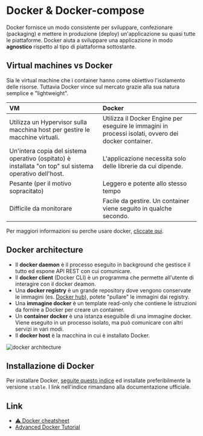# Docker & Docker-compose 

Docker fornisce un modo consistente per sviluppare, confezionare (packaging) e mettere in produzione (deploy) un'applicazione su quasi tutte le piattaforme. Docker aiuta a sviluppare una applicazione in modo **agnostico** rispetto al tipo di piattaforma sottostante. 

## Virtual machines vs Docker 

Sia le virtual machine che i container hanno come obiettivo l'isolamento delle risorse. Tuttavia Docker vince sul mercato grazie alla sua natura semplice e "lightweight". 

| VM                                                           | Docker                                                       |
| :----------------------------------------------------------- | :----------------------------------------------------------- |
| Utilizza un Hypervisor sulla macchina host per gestire le macchine virtuali. | Utilizza il Docker Engine per eseguire le immagini in processi isolati, ovvero dei docker container. |
| Un'intera copia del sistema operativo (ospitato) è installata "on top" sul sistema operativo dell'host. | L'applicazione necessita solo delle librerie da cui dipende. |
| Pesante (per il motivo sopracitato)                          | Leggero e potente allo stesso tempo                          |
| Difficile da monitorare                                      | Facile da gestire. Un container viene seguito in qualche secondo. |

Per maggiori informazioni su perche usare docker, [cliccate qui](https://jstobigdata.com/docker-introduction/). 


## Docker architecture

* Il **docker daemon** è il processo eseguito in background che gestisce il tutto ed espone API REST con cui comunicare. 
* Il **docker client** (Docker CLI) è un programma che permette all'utente di interagire con il docker deamon.
* Una **docker registry** è un grande repository dove vengono conservate le immagini (es. [Docker hub](https://hub.docker.com/)), potete "pullare" le immagini dai registry.
* Una **immagine docker** è un template read-only che contiene le istruzioni da fornire a Docker per creare un container. 
* Un **container docker** è una istanza eseguibile di una immagine docker. Viene eseguito in un processo isolato, ma può comunicare con altri servizi in vari modi. 
* Il **docker host** è la macchina in cui è installato Docker. 

![docker architecture](https://docs.docker.com/engine/images/architecture.svg)


## Installazione di Docker 

Per installare Docker, [seguite questo indice](https://jstobigdata.com/docker-installation/) ed installate preferibilmente la versione `stable`. I link nell'indice rimandano alla documentazione ufficiale.


## Link
* [⚠️ Docker cheatsheet](https://dockerlabs.collabnix.com/docker/cheatsheet/)
* [Advanced Docker Tutorial](https://jstobigdata.com/docker/advanced-docker-tutorial/)